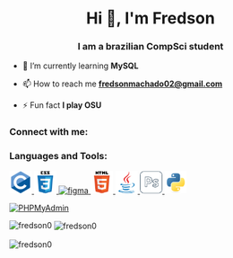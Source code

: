 <h1 align="center">Hi 👋, I'm Fredson</h1>
<h3 align="center">I am a brazilian CompSci student</h3>

- 🌱 I’m currently learning **MySQL**

- 📫 How to reach me **fredsonmachado02@gmail.com**

- ⚡ Fun fact **I play OSU**

<h3 align="left">Connect with me:</h3>
<p align="left">
</p>

<h3 align="left">Languages and Tools:</h3>
<p align="left"> <a href="https://www.cprogramming.com/" target="_blank" rel="noreferrer"> <img src="https://raw.githubusercontent.com/devicons/devicon/master/icons/c/c-original.svg" alt="c" width="40" height="40"/> </a> <a href="https://www.w3schools.com/css/" target="_blank" rel="noreferrer"> <img src="https://raw.githubusercontent.com/devicons/devicon/master/icons/css3/css3-original-wordmark.svg" alt="css3" width="40" height="40"/> </a> <a href="https://www.figma.com/" target="_blank" rel="noreferrer"> <img src="https://www.vectorlogo.zone/logos/figma/figma-icon.svg" alt="figma" width="40" height="40"/> </a> <a href="https://www.w3.org/html/" target="_blank" rel="noreferrer"> <img src="https://raw.githubusercontent.com/devicons/devicon/master/icons/html5/html5-original-wordmark.svg" alt="html5" width="40" height="40"/> </a> <a href="https://www.java.com" target="_blank" rel="noreferrer"> <img src="https://raw.githubusercontent.com/devicons/devicon/master/icons/java/java-original.svg" alt="java" width="40" height="40"/> </a> <a href="https://www.photoshop.com/en" target="_blank" rel="noreferrer"> <img src="https://raw.githubusercontent.com/devicons/devicon/master/icons/photoshop/photoshop-line.svg" alt="photoshop" width="40" height="40"/> </a> <a href="https://www.python.org" target="_blank" rel="noreferrer"> <img src="https://raw.githubusercontent.com/devicons/devicon/master/icons/python/python-original.svg" alt="python" width="40" height="40"/> </a> </p> <a href="https://www.PHPMyAdmin.com/en" target="_blank" rel="noreferrer"> <img src="https://raw.githubusercontent.com/devicons/devicon/master/icons/PHPMyAdmin/PHPMyAdmin-line.svg" alt="PHPMyAdmin" width="40" height="40"/> </a>

<p><img align="left" src="https://github-readme-stats.vercel.app/api/top-langs?username=fredson0&show_icons=true&theme=highcontrast&locale=en&layout=compact" alt="fredson0" /></p>

<p>&nbsp;<img align="center" src="https://github-readme-stats.vercel.app/api?username=fredson0&show_icons=true&theme=highcontrast&locale=en" alt="fredson0" /></p>

<p><img align="center" src="https://github-readme-streak-stats.herokuapp.com/?user=fredson0&theme=highcontrast" alt="fredson0" /></p>
